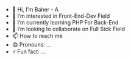 - 👋 Hi, I’m Baher - A
- 👀 I’m interested in Front-End-Dev Field
- 🌱 I’m currently learning PHP For Back-End
- 💞️ I’m looking to collaborate on Full Stck Field 
- 📫 How to reach me 
- 😄 Pronouns: ...
- ⚡ Fun fact: ...

<!---
Baher-A/Baher-A is a ✨ special ✨ repository because its `README.md` (this file) appears on your GitHub profile.
You can click the Preview link to take a look at your changes.
--->
